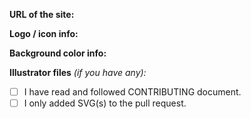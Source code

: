 <!--
🔔 If your pull request DOESN'T relate to icon submissions, you can ignore all of this and make PR from scratch.
ℹ️ But if YOU'RE SUBMITTING ICON, read this PR template carefully and follow the instructions!

=== PR TITLE RECOMMENTATIONS ===
> If icon with logo ➜
   ❝  New icon: icon_name_here  ❞
> If generic icon ➜
   ❝  New icon: icon_name_here (generic)  ❞
> If icon update  ➜
   ❝  Update icon: icon_name_here  ❞
========================= -->

**URL of the site:**

<!-- ▲▲▲ REQUIRED, unless it's generic icon. -->

**Logo / icon info:**

<!-- ▲▲▲ REQUIRED!

For example:
- Direct URL of the logo file / press kit page / logo resource page.
- Short info how did you get the logo.
  > For site embedded vectors, eg. ➜
      ❝  Extracted logo with SVG Gobbler from https://example.com/exact-page  ❞
  > For image tracing, eg. ➜
      ❝  Image traced of https://example.com/logo.jpg with Vectorizer.io  ❞
> If it's generic icon ➜
    ❝  [Icon name] from Unicons / Feather / Lucide / Cryptocurrency Icons  ❞

❌ IT CANNOT BE COPY-PASTE OF THE "URL of the site or app" PART. -->

**Background color info:**

<!-- ▲▲▲ REQUIRED, unless it's generic icon.

Fill this part based of this information:
- Is the color taken somewhere from the logo?
  > If YES, add this text ➜
      ❝  Background color is from the logo.  ❞
- Is color taken from the mentioned app / site? (And not from logo)
   - If YES, do either/all of these things:
      - Upload screenshot of the area where you got the color AND give URL of the page (unless it's from app)
      - Give the HTML element name (eg. #footer) AND also URL of the page. -->
      
**Illustrator files** _(if you have any):_

<!-- ▲▲▲ ADD ILLUSTRATOR FILES HERE ABOVE THIS LINE!
Zip the .ai files (Github doesn't accept .ai files as is there). -->

- [ ] I have read and followed CONTRIBUTING document.
- [ ] I only added SVG(s) to the pull request.

<!-- ▲▲▲ REQUIRED!
Confirm that you have done these things.
Replace space with x inside of the brackets: [ ] ➜ [x]

After this line, you can now comment freely. Thank you for contributing and following the intructions :) -->

